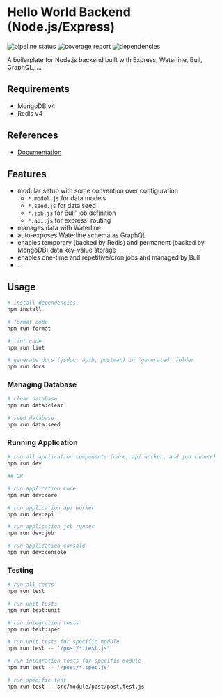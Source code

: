 # Hello World Backend (Node.js/Express)

![pipeline status](https://gitlab.com/helloworld-nt/helloworld-express/badges/master/pipeline.svg)
![coverage report](https://gitlab.com/helloworld-nt/helloworld-express/badges/master/coverage.svg)
![dependencies](https://img.shields.io/david/naderio/helloworld-express.svg)

A boilerplate for Node.js backend built with Express, Waterline, Bull, GraphQL, ...

## Requirements

- MongoDB v4
- Redis v4

## References

- [Documentation](./docs/)

## Features

- modular setup with some convention over configuration
  - `*.model.js` for data models
  - `*.seed.js` for data seed
  - `*.job.js` for Bull' job definition
  - `*.api.js` for express' routing
- manages data with Waterline
- auto-exposes Waterline schema as GraphQL
- enables temporary (backed by Redis) and permanent (backed by MongoDB) data key-value storage
- enables one-time and repetitive/cron jobs and managed by Bull
- ...

## Usage

```sh
# install dependencies
npm install

# format code
npm run format

# lint code
npm run lint

# generate docs (jsdoc, apib, postman) in `generated` folder
npm run docs
```

### Managing Database

```sh
# clear database
npm run data:clear

# seed database
npm run data:seed
```

### Running Application

```sh
# run all application components (core, api worker, and job runner)
npm run dev

## OR

# run application core
npm run dev:core

# run application api worker
npm run dev:api

# run application job runner
npm run dev:job

# run application console
npm run dev:console
```

### Testing

```sh
# run all tests
npm run test

# run unit tests
npm run test:unit

# run integration tests
npm run test:spec

# run unit tests for specific module
npm run test -- '/post/*.test.js'

# run integration tests for specific module
npm run test -- '/post/*.spec.js'

# run specific test
npm run test -- src/module/post/post.test.js
```
